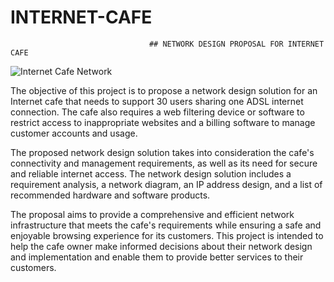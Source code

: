 # INTERNET-CAFE
                                   ## NETWORK DESIGN PROPOSAL FOR INTERNET CAFE

![Internet Cafe Network](https://github.com/Shahid-1102/INTERNET-CAFE/assets/102601195/2358cc68-d859-40dd-8f5f-840770bafdbe)

The objective of this project is to propose a network design solution for an Internet cafe that needs to support 30 users sharing one ADSL internet connection. The cafe also requires a web filtering device or software to restrict access to inappropriate websites and a billing software to manage customer accounts and usage.


The proposed network design solution takes into consideration the cafe's connectivity and management requirements, as well as its need for secure and reliable internet access. The network design solution includes a requirement analysis, a network diagram, an IP address design, and a list of recommended hardware and software products.


The proposal aims to provide a comprehensive and efficient network infrastructure that meets the cafe's requirements while ensuring a safe and enjoyable browsing experience for its customers. This project is intended to help the cafe owner make informed decisions about their network design and implementation and enable them to provide better services to their customers.

